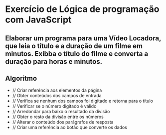 # Exercício de Lógica de programação com JavaScript

## Elaborar um programa para uma Vídeo Locadora, que leia o título e a duração de um filme em minutos. Exibba o título do filme e converta a duração para horas e minutos.

## Algoritmo

- // Criar referência aos elementos da página
- // Obter conteúdos dos campos de entrada
- // Verifica se nenhum dos campos foi digitado e retorna para o título
- // Verificar se o número digitado é válido
- // Arredondar para baixo o resultado da divisão
- // Obter o resto da divisão entre os números
- // Alterar o conteúdo dos parágrafos de resposta
- // Criar uma referência ao botão que converte os dados
